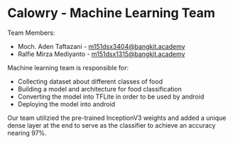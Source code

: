 # Calowry - Machine Learning Team
Team Members:
- Moch. Aden Taftazani - m151dsx3404@bangkit.academy
- Ralfie Mirza Mediyanto - m151dsx1315@bangkit.academy

Machine learning team is responsible for:
- Collecting dataset about different classes of food
- Building a model and architecture for food classification
- Converting the model into TFLite in order to be used by android
- Deploying the model into android
  
Our team utilizied the pre-trained InceptionV3 weights and added a unique dense layer at the end to serve as the classifier to achieve an accuracy nearing 97%.
